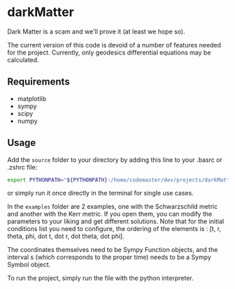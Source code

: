 # darkMatter
Dark Matter is a scam and we'll prove it (at least we hope so).

The current version of this code is devoid of a number of features needed for the project. Currently, only geodesics differential equations may be calculated.

## Requirements
- matplotlib
- sympy
- scipy
- numpy

## Usage
Add the `source` folder to your directory by adding this line to your .basrc or .zshrc file:
```bash
export PYTHONPATH="${PYTHONPATH}:/home/codemaster/dev/projects/darkMatter/source"
```
or simply run it once directly in the terminal for single use cases.

In the `examples` folder are 2 examples, one with the Schwarzschild metric and another with the Kerr metric. If you open them, you can modify the parameters to your liking and get different solutions. Note that for the initial conditions list you need to configure, the ordering of the elements is : [t, r, theta, phi, dot t, dot r, dot theta, dot phi].

The coordinates themselves need to be Sympy Function objects, and the interval s (which corresponds to the proper time) needs to be a Sympy Symbol object.

To run the project, simply run the file with the python interpreter.
